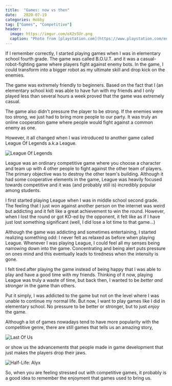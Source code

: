 ```yaml
---
title:  "Games: now vs then"
date:   2020-07-19
categories: Hobby
tag: ["Games", "Competitive"]
header:
  image: https://imgur.com/oX2sSUr.png
  caption: "Photo from [playstation.com](https://www.playstation.com/en-us/games/tom-clancys-rainbow-six-siege-ps4/beginners-guide-to-rainbow-six-siege/)"
---
```


If I remember correctly, I started playing games when I was in elementary school fourth grade.
The game was called B.O.U.T. and it was a casual-robot-fighting game where players fight against enemy bots.
In the game, I could transform into a bigger robot as my ultimate skill and drop kick on the enemies.

The game was extremely friendly to beginners.
Based on the fact that I (an elementary school kid) was able to have fun with my friends and I only played less than several hours a week proved that the game was extremely casual.

The game also didn't pressure the player to be strong.
If the enemies were too strong, we just had to bring more people to our party.
It was truly an online cooperation game where people would fight against a common enemy as one.

However, it all changed when I was introduced to another game called League Of Legends a.k.a League.

![League Of Legends](https://imgur.com/DwIB6yX.png)

League was an ordinary competitive game where you choose a character and team up with 4 other people to fight against the other team of players.
The primary objective was to destroy the other team's building.
Although it had some cooperative elements in the game, League was heavily focused towards competitive and it was (and probably still is) incredibly popular among students.

I first started playing League when I was in middle school second grade.
The feeling that I just won against another person on the internet was weird but addicting and it felt like a great achievement to win the round.
However, when I lost the round or got KO-ed by the opponent, it felt like as if I have just lost something significant (well, I did lose a lot time to that game...)

Although the game was addicting and sometimes entertaining, I started realizing something odd: 
I never felt as relaxed as before when playing League.
Whenever I was playing League, I could feel all my senses being narrowing down into the game.
Concentrating and being alert puts pressure on ones mind and this eventually leads to tiredness when the intensity is gone.

I felt tired after playing the game instead of being happy that I was able to play and have a good time with my friends.
Thinking of it now, playing League was truly a waste of time, but back then, I wanted to be *better and stronger* in the game than others.

Put it simply, I was addicted to the game but not on the level where I was unable to continue my normal life.
But now, I want to play games like I did in elementary school.
No pressure to be better or stronger, but to just *enjoy* the game.

Although a lot of games nowadays tend to have more popularity with the competitive genre, 
there are still games that tells us an amazing story,

![Last Of Us](https://imgur.com/0PHZ1fr.png)

or show us the advancements that people made in game development that just makes the players drop their jaws.

![Half-Life: Alyx](https://imgur.com/W7NPedg.png)

So, when you are feeling stressed out with competitive games, it probably is a good idea to remember the enjoyment that games used to bring us.
